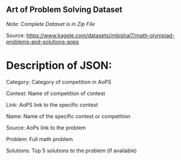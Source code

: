 ## Art of Problem Solving Dataset

*Note: Complete Dataset is in Zip File*

Source: https://www.kaggle.com/datasets/imbishal7/math-olympiad-problems-and-solutions-aops

# Description of JSON:

Category: Category of competition in AoPS

Contest: Name of competition of contest

Link: AoPS link to the specific contest

Name: Name of the specific contest or competition

Source: AoPs link to the problem

Problem: Full math problem

Solutions: Top 5 solutions to the problem (if available)
